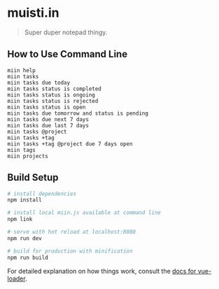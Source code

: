 # muisti.in

> Super duper notepad thingy.

## How to Use Command Line

```
miin help
miin tasks
miin tasks due today
miin tasks status is completed
miin tasks status is ongoing
miin tasks status is rejected
miin tasks status is open
miin tasks due tomorrow and status is pending
miin tasks due next 7 days
miin tasks due last 7 days
miin tasks @project
miin tasks +tag
miin tasks +tag @project due 7 days open
miin tags
miin projects
```

## Build Setup

``` bash
# install dependencies
npm install

# install local miin.js available at command line
npm link

# serve with hot reload at localhost:8080
npm run dev

# build for production with minification
npm run build
```

For detailed explanation on how things work, consult the [docs for vue-loader](http://vuejs.github.io/vue-loader).
